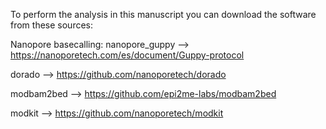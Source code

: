 To perform the analysis in this manuscript you can download the software from these sources: 

Nanopore basecalling: 
nanopore_guppy —> https://nanoporetech.com/es/document/Guppy-protocol

dorado —> https://github.com/nanoporetech/dorado

modbam2bed —> https://github.com/epi2me-labs/modbam2bed

modkit —> https://github.com/nanoporetech/modkit



